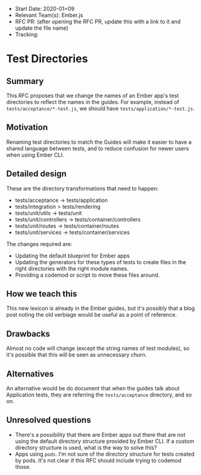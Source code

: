 - Start Date: 2020-01=09
- Relevant Team(s): Ember.js
- RFC PR: (after opening the RFC PR, update this with a link to it and update the file name)
- Tracking:

# Test Directories

## Summary

This RFC proposes that we change the names of an Ember app's test directories to reflect the names
in the guides. For example, instead of `tests/acceptance/*-test.js`, we should have
`tests/application/*-test.js`.

## Motivation

Renaming test directories to match the Guides will make it easier to have a shared language
between tests, and to reduce confusion for newer users when using Ember CLI.

## Detailed design

These are the directory transformations that need to happen:

- tests/acceptance -> tests/application
- tests/integration > tests/rendering
- tests/unit/utils -> tests/unit
- tests/unit/controllers -> tests/container/controllers
- tests/unit/routes -> tests/container/routes
- tests/unit/services -> tests/container/services

The changes required are:

- Updating the default blueprint for Ember apps
- Updating the generators for these types of tests to create files in the right directories with the right module names.
- Providing a codemod or script to move these files around.

## How we teach this

This new lexicon is already in the Ember guides, but it's possibly that a blog post noting the old
verbiage would be useful as a point of reference.

## Drawbacks

Almost no code will change (except the string names of test modules), so it's possible that this
will be seen as unnecessary churn.

## Alternatives

An alternative would be do document that when the guides talk about Application tests, they are
referring the `tests/acceptance` directory, and so on.

## Unresolved questions

- There's a possibility that there are Ember apps out there that are not using the default directory
structure provided by Ember CLI. If a custom directory structure is used, what is the way to solve this?
- Apps using `pods`. I'm not sure of the directory structure for tests created by pods. It's not
clear if this RFC should include trying to codemod those.
